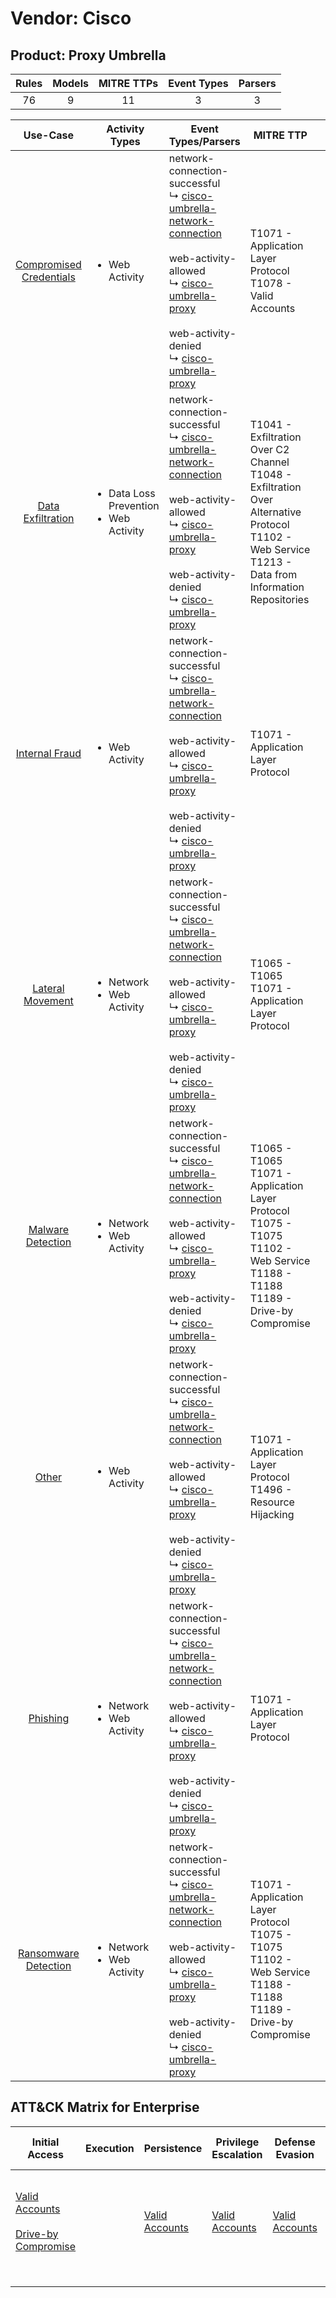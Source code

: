 Vendor: Cisco
=============
Product: Proxy Umbrella
-----------------------
| Rules | Models | MITRE TTPs | Event Types | Parsers |
|:-----:|:------:|:----------:|:-----------:|:-------:|
|  76   |   9    |     11     |      3      |    3    |

|                                  Use-Case                                  | Activity Types                                              | Event Types/Parsers                                                                                                                                                                                                                                                                                                                                       | MITRE TTP                                                                                                                                                       | Content                                                                                                                  |
|:--------------------------------------------------------------------------:| ----------------------------------------------------------- | --------------------------------------------------------------------------------------------------------------------------------------------------------------------------------------------------------------------------------------------------------------------------------------------------------------------------------------------------------- | --------------------------------------------------------------------------------------------------------------------------------------------------------------- | ------------------------------------------------------------------------------------------------------------------------ |
| [Compromised Credentials](../../../UseCases/uc_compromised_credentials.md) | <ul><li>Web Activity</li></ul>                              |  network-connection-successful<br> ↳ [cisco-umbrella-network-connection](Parsers/parserContent_cisco-umbrella-network-connection.md)<br><br> web-activity-allowed<br> ↳ [cisco-umbrella-proxy](Parsers/parserContent_cisco-umbrella-proxy.md)<br><br> web-activity-denied<br> ↳ [cisco-umbrella-proxy](Parsers/parserContent_cisco-umbrella-proxy.md)<br> | T1071 - Application Layer Protocol<br>T1078 - Valid Accounts<br>                                                                                                | [<ul><li>11 Rules</li></ul><ul><li>1 Models</li></ul>](Rules_Models/r_m_cisco_proxy_umbrella_Compromised_Credentials.md) |
|       [Data Exfiltration](../../../UseCases/uc_data_exfiltration.md)       | <ul><li>Data Loss Prevention</li><li>Web Activity</li></ul> |  network-connection-successful<br> ↳ [cisco-umbrella-network-connection](Parsers/parserContent_cisco-umbrella-network-connection.md)<br><br> web-activity-allowed<br> ↳ [cisco-umbrella-proxy](Parsers/parserContent_cisco-umbrella-proxy.md)<br><br> web-activity-denied<br> ↳ [cisco-umbrella-proxy](Parsers/parserContent_cisco-umbrella-proxy.md)<br> | T1041 - Exfiltration Over C2 Channel<br>T1048 - Exfiltration Over Alternative Protocol<br>T1102 - Web Service<br>T1213 - Data from Information Repositories<br> | [<ul><li>3 Rules</li></ul>](Rules_Models/r_m_cisco_proxy_umbrella_Data_Exfiltration.md)                                  |
|          [Internal Fraud](../../../UseCases/uc_internal_fraud.md)          | <ul><li>Web Activity</li></ul>                              |  network-connection-successful<br> ↳ [cisco-umbrella-network-connection](Parsers/parserContent_cisco-umbrella-network-connection.md)<br><br> web-activity-allowed<br> ↳ [cisco-umbrella-proxy](Parsers/parserContent_cisco-umbrella-proxy.md)<br><br> web-activity-denied<br> ↳ [cisco-umbrella-proxy](Parsers/parserContent_cisco-umbrella-proxy.md)<br> | T1071 - Application Layer Protocol<br>                                                                                                                          | [<ul><li>3 Rules</li></ul><ul><li>2 Models</li></ul>](Rules_Models/r_m_cisco_proxy_umbrella_Internal_Fraud.md)           |
|        [Lateral Movement](../../../UseCases/uc_lateral_movement.md)        | <ul><li>Network</li><li>Web Activity</li></ul>              |  network-connection-successful<br> ↳ [cisco-umbrella-network-connection](Parsers/parserContent_cisco-umbrella-network-connection.md)<br><br> web-activity-allowed<br> ↳ [cisco-umbrella-proxy](Parsers/parserContent_cisco-umbrella-proxy.md)<br><br> web-activity-denied<br> ↳ [cisco-umbrella-proxy](Parsers/parserContent_cisco-umbrella-proxy.md)<br> | T1065 - T1065<br>T1071 - Application Layer Protocol<br>                                                                                                         | [<ul><li>20 Rules</li></ul><ul><li>3 Models</li></ul>](Rules_Models/r_m_cisco_proxy_umbrella_Lateral_Movement.md)        |
|       [Malware Detection](../../../UseCases/uc_malware_detection.md)       | <ul><li>Network</li><li>Web Activity</li></ul>              |  network-connection-successful<br> ↳ [cisco-umbrella-network-connection](Parsers/parserContent_cisco-umbrella-network-connection.md)<br><br> web-activity-allowed<br> ↳ [cisco-umbrella-proxy](Parsers/parserContent_cisco-umbrella-proxy.md)<br><br> web-activity-denied<br> ↳ [cisco-umbrella-proxy](Parsers/parserContent_cisco-umbrella-proxy.md)<br> | T1065 - T1065<br>T1071 - Application Layer Protocol<br>T1075 - T1075<br>T1102 - Web Service<br>T1188 - T1188<br>T1189 - Drive-by Compromise<br>                 | [<ul><li>52 Rules</li></ul><ul><li>4 Models</li></ul>](Rules_Models/r_m_cisco_proxy_umbrella_Malware_Detection.md)       |
|                   [Other](../../../UseCases/uc_other.md)                   | <ul><li>Web Activity</li></ul>                              |  network-connection-successful<br> ↳ [cisco-umbrella-network-connection](Parsers/parserContent_cisco-umbrella-network-connection.md)<br><br> web-activity-allowed<br> ↳ [cisco-umbrella-proxy](Parsers/parserContent_cisco-umbrella-proxy.md)<br><br> web-activity-denied<br> ↳ [cisco-umbrella-proxy](Parsers/parserContent_cisco-umbrella-proxy.md)<br> | T1071 - Application Layer Protocol<br>T1496 - Resource Hijacking<br>                                                                                            | [<ul><li>3 Rules</li></ul>](Rules_Models/r_m_cisco_proxy_umbrella_Other.md)                                              |
|                [Phishing](../../../UseCases/uc_phishing.md)                | <ul><li>Network</li><li>Web Activity</li></ul>              |  network-connection-successful<br> ↳ [cisco-umbrella-network-connection](Parsers/parserContent_cisco-umbrella-network-connection.md)<br><br> web-activity-allowed<br> ↳ [cisco-umbrella-proxy](Parsers/parserContent_cisco-umbrella-proxy.md)<br><br> web-activity-denied<br> ↳ [cisco-umbrella-proxy](Parsers/parserContent_cisco-umbrella-proxy.md)<br> | T1071 - Application Layer Protocol<br>                                                                                                                          | [<ul><li>9 Rules</li></ul>](Rules_Models/r_m_cisco_proxy_umbrella_Phishing.md)                                           |
|    [Ransomware Detection](../../../UseCases/uc_ransomware_detection.md)    | <ul><li>Network</li><li>Web Activity</li></ul>              |  network-connection-successful<br> ↳ [cisco-umbrella-network-connection](Parsers/parserContent_cisco-umbrella-network-connection.md)<br><br> web-activity-allowed<br> ↳ [cisco-umbrella-proxy](Parsers/parserContent_cisco-umbrella-proxy.md)<br><br> web-activity-denied<br> ↳ [cisco-umbrella-proxy](Parsers/parserContent_cisco-umbrella-proxy.md)<br> | T1071 - Application Layer Protocol<br>T1075 - T1075<br>T1102 - Web Service<br>T1188 - T1188<br>T1189 - Drive-by Compromise<br>                                  | [<ul><li>38 Rules</li></ul><ul><li>3 Models</li></ul>](Rules_Models/r_m_cisco_proxy_umbrella_Ransomware_Detection.md)    |

ATT&CK Matrix for Enterprise
----------------------------
| Initial Access                                                                                                                              | Execution | Persistence                                                         | Privilege Escalation                                                | Defense Evasion                                                     | Credential Access | Discovery | Lateral Movement | Collection                                                                              | Command and Control                                                                                                                             | Exfiltration                                                                                                                                                                 | Impact                                                                  |
| ------------------------------------------------------------------------------------------------------------------------------------------- | --------- | ------------------------------------------------------------------- | ------------------------------------------------------------------- | ------------------------------------------------------------------- | ----------------- | --------- | ---------------- | --------------------------------------------------------------------------------------- | ----------------------------------------------------------------------------------------------------------------------------------------------- | ---------------------------------------------------------------------------------------------------------------------------------------------------------------------------- | ----------------------------------------------------------------------- |
| [Valid Accounts](https://attack.mitre.org/techniques/T1078)<br><br>[Drive-by Compromise](https://attack.mitre.org/techniques/T1189)<br><br> |           | [Valid Accounts](https://attack.mitre.org/techniques/T1078)<br><br> | [Valid Accounts](https://attack.mitre.org/techniques/T1078)<br><br> | [Valid Accounts](https://attack.mitre.org/techniques/T1078)<br><br> |                   |           |                  | [Data from Information Repositories](https://attack.mitre.org/techniques/T1213)<br><br> | [Web Service](https://attack.mitre.org/techniques/T1102)<br><br>[Application Layer Protocol](https://attack.mitre.org/techniques/T1071)<br><br> | [Exfiltration Over Alternative Protocol](https://attack.mitre.org/techniques/T1048)<br><br>[Exfiltration Over C2 Channel](https://attack.mitre.org/techniques/T1041)<br><br> | [Resource Hijacking](https://attack.mitre.org/techniques/T1496)<br><br> |